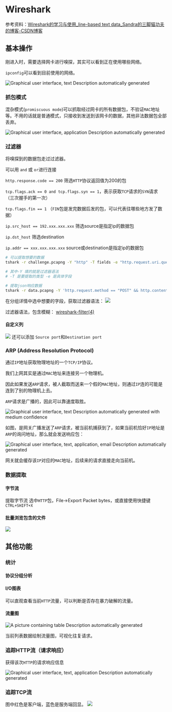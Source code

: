# Wireshark

参考资料：[Wireshark的学习与使用_line-based text data_Sandra的三脚猫功夫的博客-CSDN博客](https://blog.csdn.net/m0_59207381/article/details/119384265)

## 基本操作

刚进入时，需要选择网卡进行嗅探，其实可以看到正在使用哪些网络。

`ipconfig`可以看到目前使用的网络。

![Graphical user interface, text Description automatically generated](../../attachments/8fcac008b13b12e8e080dbd6f99e784c.png)

### 抓包模式

混杂模式(`promiscuous mode`)可以抓取经过网卡的所有数据包，不验证`MAC`地址等。不用的话就是普通模式，只接收到发送到该网卡的数据，其他非法数据包全部丢弃。

![Graphical user interface, application Description automatically generated](../../attachments/756c3f6478b867040de90a056b590cf0.png)

### 过滤器

将嗅探到的数据包走过过滤器。

可以用 `and` 或 `or`进行连接

`http.response.code == 200` 筛选`HTTP`协议返回值为200的包

`tcp.flags.ack == 0 and tcp.flags.syn == 1`，表示获取`TCP`请求的`SYN`请求（三次握手的第一次）

`tcp.flags.fin == 1` （`FIN`包是发完数据后发的包，可以代表往哪些地方发了数据）

`ip.src_host == 192.xxx.xxx.xxx` 筛选source是指定ip的数据包

`ip.dst_host` 筛选destination

`ip.addr == xxx.xxx.xxx.xxx` source或destination是指定ip的数据包

```bash
# 可以提取想要的数据
tshark -r challenge.pcapng -Y "http" -T fields -e "http.request.uri.query.parameter" > 2.txt

# 其中-Y 填的就是过滤器语法
# -T 是要提取的类型 -e 是具体字段

# 提取json响应数据
tshark -r data.pcapng -Y 'http.request.method == "POST" && http.content_type == "application/json"' -T fields -e http.file_data > 1.json
```

在分组详情中选中想要的字段，获取过滤器语法：
![](../../attachments/Pasted%20image%2020230905110623.png)

过滤器语法，包含模糊：
[wireshark-filter(4)](https://www.wireshark.org/docs/man-pages/wireshark-filter.html)

#### 自定义列
![](../../attachments/Pasted%20image%2020230905105246.png)
还可以添加 `Source port`和`Destination port`

### ARP (Address Resolution Protocol)

通过`IP`地址获取物理地址的一个`TCP/IP`协议。

我们上网其实是通过`MAC`地址来连接另一个物理机。

因此如果发送`ARP`请求，被人截取而送来一个假的`MAC`地址，则通过`IP`连的可能是连到了别的物理机上去。

`ARP`请求是广播的，因此可以靠速度取胜。

![Graphical user interface, text Description automatically generated with medium confidence](../../attachments/87e1bdee8ad7a3ce810fbfdd5654f26d.png)

如图，是网关广播发送了`ARP`请求，被当前机捕获到了，如果当前机恰好`IP`地址是`ARP`的询问地址，那么就会发送响应包：

![Graphical user interface, text, application, email Description automatically generated](../../attachments/1e21b6a064a244c95a03c6693df0308f.png)

网关就会缓存该`IP`对应的`MAC`地址，后续来的请求直接走向当前机。

### 数据提取

#### 字节流
提取字节流 选中`HTTP`包，File->Export Packet bytes，或直接使用快捷键`CTRL+SHIFT+X`

#### 批量浏览包含的文件
![](../../attachments/Pasted%20image%2020230817230201.png)

## 其他功能

### 统计

#### 协议分组分析

#### I/O图表

可以直观查看当前`HTTP`流量，可以判断是否存在暴力破解的流量。

#### 流量图

![A picture containing table Description automatically generated](../../attachments/85ae0277215f41040d79bc506dd971ec.png)

当前列表数据绘制流量图，可视化往复请求。

### 追踪HTTP流（请求响应）

获得该次`HTTP`的请求响应信息

![Graphical user interface, text, application Description automatically generated](../../attachments/6c28c51433dc8faab4f26eb897733bb7.png)

### 追踪TCP流
图中红色是客户端，蓝色是服务端回显。
![](../../attachments/Pasted%20image%2020240816154602.png)